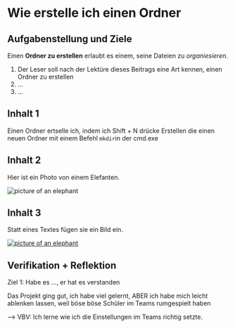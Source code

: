 # Wie erstelle ich einen Ordner

## Aufgabenstellung und Ziele

Einen **Ordner zu erstellen** erlaubt es einem, seine Dateien zu *organiesieren*.
1. Der Leser soll nach der Lektüre dieses Beitrags eine Art kennen, einen Ordner zu erstellen
2. ...
3. ...

## Inhalt 1

Einen Ordner ertselle ich, indem ich Shift + N drücke
Erstellen die einen neuen Ordner mit einem Befehl `mkdir`in der cmd.exe

## Inhalt 2

Hier ist ein Photo von einem Elefanten.

![picture of an elephant](https://static.educalingo.com/img/en/800/african-elephant.jpg)

## Inhalt 3

Statt eines Textes fügen sie ein Bild ein.

[![picture of an elephant](https://static.educalingo.com/img/en/800/african-elephant.jpg) ](https://www.youtube.com/watch?v=dQw4w9WgXcQ) 

## Verifikation + Reflektion
Ziel 1: Habe es ..., er hat es verstanden

Das Projekt ging gut, ich habe viel gelernt, ABER ich habe mich leicht ablenken lassen, weil böse böse Schüler im Teams rumgespielt haben

--> VBV: Ich lerne wie ich die Einstellungen im Teams richtig setzte.
